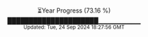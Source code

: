 <p align="center">
⏳Year Progress (73.16 %) <br>
█████████████████████▁▁▁▁▁▁▁▁▁ <br>
<sub>Updated: Tue, 24 Sep 2024 18:27:56 GMT</sub>
</p>

